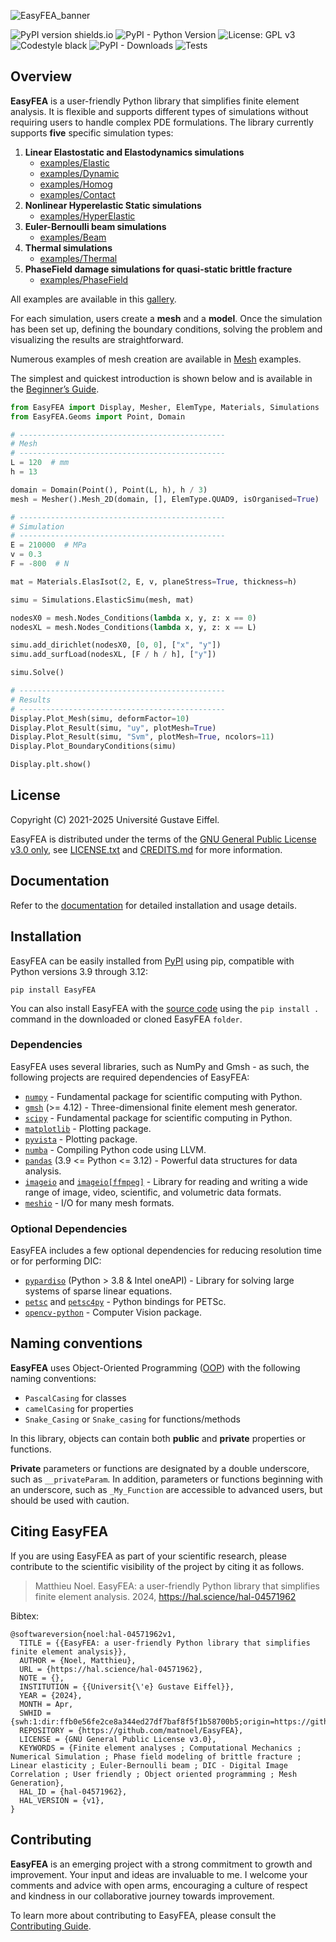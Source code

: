 ![EasyFEA_banner](https://github.com/matnoel/EasyFEA/blob/main/docs/_static/EasyFEA_banner.jpg?raw=True)

<!-- Don't do this otherwise PyPi could lose access to the image -->
<!-- ![EasyFEA_banner](docs/_static/EasyFEA_banner.jpg?raw=True) -->

![PyPI version shields.io](https://img.shields.io/pypi/v/easyfea.svg) ![PyPI - Python Version](https://img.shields.io/pypi/pyversions/easyfea) ![License: GPL v3](https://img.shields.io/badge/License-GPLv3-blue.svg) ![Codestyle black](https://img.shields.io/badge/code%20style-black-black) ![PyPI - Downloads](https://img.shields.io/pypi/dm/easyfea) ![Tests](https://github.com/matnoel/EasyFEA/actions/workflows/tests.yaml/badge.svg)

## Overview

**EasyFEA** is a user-friendly Python library that simplifies finite element analysis. It is flexible and supports different types of simulations without requiring users to handle complex PDE formulations. The library currently supports **five** specific simulation types:

1. **Linear Elastostatic and Elastodynamics simulations** 
    - [examples/Elastic](https://easyfea.readthedocs.io/en/latest/examples/Elastic/index.html)
    - [examples/Dynamic](https://easyfea.readthedocs.io/en/latest/examples/Dynamic/index.html)
    - [examples/Homog](https://easyfea.readthedocs.io/en/latest/examples/Homog/index.html)
    - [examples/Contact](https://easyfea.readthedocs.io/en/latest/examples/Contact/index.html)
2. **Nonlinear Hyperelastic Static simulations**
    - [examples/HyperElastic](https://easyfea.readthedocs.io/en/latest/examples/HyperElastic/index.html)
3. **Euler-Bernoulli beam simulations**
    - [examples/Beam](https://easyfea.readthedocs.io/en/latest/examples/Beam/index.html)
4. **Thermal simulations**
    - [examples/Thermal](https://easyfea.readthedocs.io/en/latest/examples/Thermal/index.html)
5. **PhaseField damage simulations for quasi-static brittle fracture** 
    - [examples/PhaseField](https://easyfea.readthedocs.io/en/latest/examples/PhaseField/index.html)

All examples are available in this [gallery](https://easyfea.readthedocs.io/en/latest/examples/index.html).

For each simulation, users create a **mesh** and a **model**. Once the simulation has been set up, defining the boundary conditions, solving the problem and visualizing the results are straightforward.

Numerous examples of mesh creation are available in [Mesh](https://easyfea.readthedocs.io/en/latest/examples/Meshes/index.html) examples.

The simplest and quickest introduction is shown below and is available in the [Beginner’s Guide](https://easyfea.readthedocs.io/en/latest/begin.html).

```python
from EasyFEA import Display, Mesher, ElemType, Materials, Simulations
from EasyFEA.Geoms import Point, Domain

# ----------------------------------------------
# Mesh
# ----------------------------------------------
L = 120  # mm
h = 13

domain = Domain(Point(), Point(L, h), h / 3)
mesh = Mesher().Mesh_2D(domain, [], ElemType.QUAD9, isOrganised=True)

# ----------------------------------------------
# Simulation
# ----------------------------------------------
E = 210000  # MPa
v = 0.3
F = -800  # N

mat = Materials.ElasIsot(2, E, v, planeStress=True, thickness=h)

simu = Simulations.ElasticSimu(mesh, mat)

nodesX0 = mesh.Nodes_Conditions(lambda x, y, z: x == 0)
nodesXL = mesh.Nodes_Conditions(lambda x, y, z: x == L)

simu.add_dirichlet(nodesX0, [0, 0], ["x", "y"])
simu.add_surfLoad(nodesXL, [F / h / h], ["y"])

simu.Solve()

# ----------------------------------------------
# Results
# ----------------------------------------------
Display.Plot_Mesh(simu, deformFactor=10)
Display.Plot_Result(simu, "uy", plotMesh=True)
Display.Plot_Result(simu, "Svm", plotMesh=True, ncolors=11)
Display.Plot_BoundaryConditions(simu)

Display.plt.show()
```

## License

Copyright (C) 2021-2025 Université Gustave Eiffel.

EasyFEA is distributed under the terms of the [GNU General Public License v3.0 only](https://spdx.org/licenses/GPL-3.0-only.html), see [LICENSE.txt](https://github.com/matnoel/EasyFEA/blob/main/LICENSE.txt) and [CREDITS.md](https://github.com/matnoel/EasyFEA/blob/main/CREDITS.md) for more information.

## Documentation

Refer to the [documentation](https://easyfea.readthedocs.io/en/latest/index.html) for detailed installation and usage details.

## Installation

EasyFEA can be easily installed from [PyPI](https://pypi.org/project/EasyFEA/) using pip, compatible with Python versions 3.9 through 3.12:

```
pip install EasyFEA
```

You can also install EasyFEA with the [source code](https://github.com/matnoel/EasyFEA) using the `pip install .` command in the downloaded or cloned EasyFEA `folder`.

### Dependencies

EasyFEA uses several libraries, such as NumPy and Gmsh - as such, the following projects are required dependencies of EasyFEA:

+ [`numpy`](https://pypi.org/project/numpy/) - Fundamental package for scientific computing with Python.
+ [`gmsh`](https://pypi.org/project/gmsh/) (>= 4.12) - Three-dimensional finite element mesh generator.
+ [`scipy`](https://pypi.org/project/scipy/) - Fundamental package for scientific computing in Python.
+ [`matplotlib`](https://pypi.org/project/matplotlib/) - Plotting package.
+ [`pyvista`](https://pypi.org/project/pyvista/) - Plotting package.
+ [`numba`](https://pypi.org/project/numba/) - Compiling Python code using LLVM.
+ [`pandas`](https://pypi.org/project/pandas/) (3.9 <= Python <= 3.12) - Powerful data structures for data analysis.
+ [`imageio`](https://pypi.org/project/imageio/) and [`imageio[ffmpeg]`](https://pypi.org/project/imageio-ffmpeg/) - Library for reading and writing a wide range of image, video, scientific, and volumetric data formats.
+ [`meshio`](https://pypi.org/project/meshio/) - I/O for many mesh formats.

### Optional Dependencies

EasyFEA includes a few optional dependencies for reducing resolution time or for performing DIC:

+ [`pypardiso`](https://pypi.org/project/pypardiso/) (Python > 3.8 & Intel oneAPI)  - Library for solving large systems of sparse linear equations.
+ [`petsc`](https://pypi.org/project/petsc/) and [`petsc4py`](https://pypi.org/project/petsc4py/) - Python bindings for PETSc.
+ [`opencv-python`](https://pypi.org/project/opencv-python/) - Computer Vision package.

## Naming conventions

**EasyFEA** uses Object-Oriented Programming ([OOP](https://en.wikipedia.org/wiki/Object-oriented_programming)) with the following naming conventions:
+ `PascalCasing` for classes
+ `camelCasing` for properties
+ `Snake_Casing` or `Snake_casing` for functions/methods

In this library, objects can contain both **public** and **private** properties or functions.

**Private** parameters or functions are designated by a double underscore, such as `__privateParam`. In addition, parameters or functions beginning with an underscore, such as `_My_Function` are accessible to advanced users, but should be used with caution.

## Citing EasyFEA

If you are using EasyFEA as part of your scientific research, please contribute to the scientific visibility of the project by citing it as follows.

> Matthieu Noel. EasyFEA: a user-friendly Python library that simplifies finite element analysis. 2024, https://hal.science/hal-04571962

Bibtex:

```
@softwareversion{noel:hal-04571962v1,
  TITLE = {{EasyFEA: a user-friendly Python library that simplifies finite element analysis}},
  AUTHOR = {Noel, Matthieu},
  URL = {https://hal.science/hal-04571962},
  NOTE = {},
  INSTITUTION = {{Universit{\'e} Gustave Eiffel}},
  YEAR = {2024},
  MONTH = Apr,
  SWHID = {swh:1:dir:ffb0e56fe2ce8a344ed27df7baf8f5f1b58700b5;origin=https://github.com/matnoel/EasyFEA;visit=swh:1:snp:88527adbdb363d97ebaee858943a02d98fc5c23c;anchor=swh:1:rev:ee2a09258bfd7fd60886ad9334b0893f4989cf35},
  REPOSITORY = {https://github.com/matnoel/EasyFEA},
  LICENSE = {GNU General Public License v3.0},
  KEYWORDS = {Finite element analyses ; Computational Mechanics ; Numerical Simulation ; Phase field modeling of brittle fracture ; Linear elasticity ; Euler-Bernoulli beam ; DIC - Digital Image Correlation ; User friendly ; Object oriented programming ; Mesh Generation},
  HAL_ID = {hal-04571962},
  HAL_VERSION = {v1},
}
```

## Contributing

**EasyFEA** is an emerging project with a strong commitment to growth and improvement. Your input and ideas are invaluable to me. I welcome your comments and advice with open arms, encouraging a culture of respect and kindness in our collaborative journey towards improvement.

To learn more about contributing to EasyFEA, please consult the [Contributing Guide](https://github.com/matnoel/EasyFEA/blob/main/CONTRIBUTING.md).